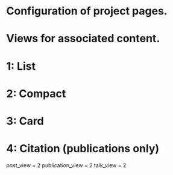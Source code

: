 # Configuration of project pages.
  # Views for associated content.
  #   1: List
  #   2: Compact
  #   3: Card
  #   4: Citation (publications only)
  post_view = 2
  publication_view = 2
  talk_view = 2
